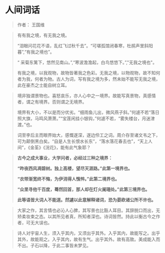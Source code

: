 # 人间词话

> 作者： 王国维

>   有有我之境，有无我之境。  
>
> “泪眼问花花不语，乱红飞过秋千去”。“可堪孤馆闭春寒，杜鹃声里斜阳暮”,“有我之境也”。  
>
> “ 采菊东篱下，悠然见南山。”,“寒波澹澹起，白鸟悠悠下。”,"无我之境也"。
>
> 有我之境，以我观物，故物皆著我之色彩。无我之境，以物观物，故不知何者为我，何者为物。古人为词，写有我之境为多，然未始不能写无我之境，此在豪杰之士能自树立耳。

> 境非独谓景物也。喜怒哀乐，亦人心中之一境界。故能写真景物，真感情者，谓之有境界。否则谓之无境界。
>
> 境界有大小，不以是而分优劣。“细雨鱼儿出，微风燕子斜。”何遽不若“落日照大旗，马鸣风萧萧。”“宝莲闲挂小银钩，”何遽不若，“雾失楼台，月迷津渡。”也。
>
> 词至李后主而眼界始大，感慨遂深，遂边伶工之词。周介存至诸文韦之下，可为颠倒黑白矣。“自是人生长恨水长东”，“落水落花春去也”，“天上人间”，《金荃》《浣花》，能有此气象耶？

> **古今之成大事业，大学问者，必经过三种之境界：**
>
> **“昨夜西风凋碧树。独上高楼，望尽天涯路。”此第一境界也。**
>
> **“衣带渐宽终不悔，为伊消得人憔悴。”此第二境界也。**
>
> **“众里寻他千百度，蓦然回首，那人却在灯火阑珊处。”此第三境界也。**
>
> **此等语皆大词人不能道。然遽以此意解释诸词，恐为晏欧诸公所不许也。**

> 大家之作，其言情也必沁人心脾，其写景也比豁人耳目。其辞脱口而出，无矫柔妆束之态。以其所见者真，所知者深也。诗词皆然。持此以衡古今之作者，可无大误也。

> 诗人对宇宙人生，须入乎其内，又须出乎其外。入乎其内，故能写之。出乎其外，故能观之。入乎其内，故有生气。出乎其外。故有高致。美成能入而不出。子石以降，于此二事皆未梦见。

